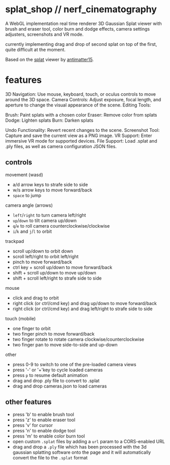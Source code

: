 # splat_shop // nerf_cinematography 

A WebGL implementation real time renderer 3D Gaussian Splat viewer with brush and eraser tool, color burn and dodge effects, camera settings adjusters, screenshots and VR mode. 

currently implementing drag and drop of second splat on top of the first, quite difficult at the moment.

Based on the [splat](https://github.com/antimatter15/splat) viewer by [antimatter15](https://github.com/antimatter15).

# features

3D Navigation: Use mouse, keyboard, touch, or oculus controls to move around the 3D space.
Camera Controls: Adjust exposure, focal length, and aperture to change the visual appearance of the scene.
Editing Tools:

Brush: Paint splats with a chosen color
Eraser: Remove color from splats
Dodge: Lighten splats
Burn: Darken splats


Undo Functionality: Revert recent changes to the scene.
Screenshot Tool: Capture and save the current view as a PNG image.
VR Support: Enter immersive VR mode for supported devices.
File Support: Load .splat and .ply files, as well as camera configuration JSON files.


## controls

movement (wasd)

- a/d arrow keys to strafe side to side
- w/s arrow keys to move forward/back
- `space` to jump

camera angle (arrows)

- `left`/`right` to turn camera left/right
- `up`/`down` to tilt camera up/down
- `q`/`e` to roll camera counterclockwise/clockwise
- `i`/`k` and `j`/`l` to orbit

trackpad
- scroll up/down to orbit down
- scroll left/right to orbit left/right
- pinch to move forward/back
- ctrl key + scroll up/down to move forward/back
- shift + scroll up/down to move up/down
- shift + scroll left/right to strafe side to side

mouse
- click and drag to orbit
- right click (or ctrl/cmd key) and drag up/down to move forward/back
- right click (or ctrl/cmd key) and drag left/right to strafe side to side

touch (mobile)
- one finger to orbit
- two finger pinch to move forward/back
- two finger rotate to rotate camera clockwise/counterclockwise
- two finger pan to move side-to-side and up-down

other
- press 0-9 to switch to one of the pre-loaded camera views
- press '-' or '+'key to cycle loaded cameras
- press `p` to resume default animation
- drag and drop .ply file to convert to .splat
- drag and drop cameras.json to load cameras

## other features

- press 'b' to enable brush tool
- press 'z' to enable eraser tool
- press 'v' for cursor
- press 'n' to enable dodge tool
- press 'm' to enable color burn tool
- open custom `.splat` files by adding a `url` param to a CORS-enabled URL
- drag and drop a `.ply` file which has been processed with the 3d gaussian splatting software onto the page and it will automatically convert the file to the `.splat` format